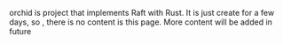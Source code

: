  orchid is project that implements Raft with Rust. It is just create for a few days, so , there is no content is this page. More content will be added in future

